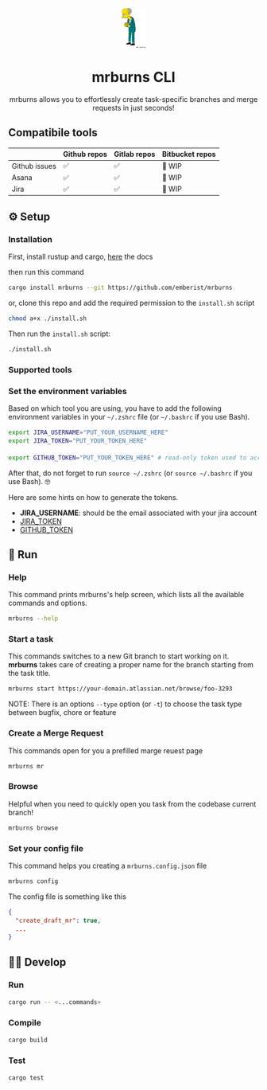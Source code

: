 <p align="center">
  <img
    alt="logo"
    src="./mrburns.png"
    width="10%"
  />
</p>

<h1 align="center">mrburns CLI</h1>

<div align="center">
mrburns allows you to effortlessly create task-specific branches and merge requests in just seconds!
</div>

## Compatibile tools

|               | Github repos | Gitlab repos | Bitbucket repos |
| ------------- | ------------ | ------------ | --------------- |
| Github issues | ✅           | ✅           | 🚧 WIP          |
| Asana         | ✅           | ✅           | 🚧 WIP          |
| Jira          | ✅           | ✅           | 🚧 WIP          |

## ⚙️ Setup

### Installation

First, install rustup and cargo, [here](https://www.rust-lang.org/tools/install) the docs

then run this command

```bash
cargo install mrburns --git https://github.com/emberist/mrburns
```

or, clone this repo and add the required permission to the `install.sh` script

```bash
chmod a+x ./install.sh
```

Then run the `install.sh` script:

```bash
./install.sh
```

### Supported tools

### Set the environment variables

Based on which tool you are using, you have to add the following environment variables in your `~/.zshrc` file (or `~/.bashrc` if you use Bash).

```bash
export JIRA_USERNAME="PUT_YOUR_USERNAME_HERE"
export JIRA_TOKEN="PUT_YOUR_TOKEN_HERE"

export GITHUB_TOKEN="PUT_YOUR_TOKEN_HERE" # read-only token used to access your github issues
```

After that, do not forget to run `source ~/.zshrc` (or `source ~/.bashrc` if you use Bash). 🤓

Here are some hints on how to generate the tokens.

- **JIRA_USERNAME**: should be the email associated with your jira account
- [JIRA_TOKEN](https://support.atlassian.com/atlassian-account/docs/manage-api-tokens-for-your-atlassian-account/)
- [GITHUB_TOKEN](https://docs.github.com/en/authentication/keeping-your-account-and-data-secure/managing-your-personal-access-tokens#creating-a-personal-access-token-classic)

## 🚀 Run

### Help

This command prints mrburns's help screen, which lists all the available commands and options.

```bash
mrburns --help
```

### Start a task

This commands switches to a new Git branch to start working on it. **mrburns** takes care of creating a proper name for the branch starting from the task title.

```bash
mrburns start https://your-domain.atlassian.net/browse/foo-3293
```

NOTE: There is an options `--type` option (or `-t`) to choose the task type between bugfix, chore or feature

### Create a Merge Request

This commands open for you a prefilled marge reuest page

```bash
mrburns mr
```

### Browse

Helpful when you need to quickly open you task from the codebase current branch!

```bash
mrburns browse
```

### Set your config file

This command helps you creating a `mrburns.config.json` file

```bash
mrburns config
```

The config file is something like this

```json
{
  "create_draft_mr": true,
  ...
}
```

## 🧑‍💻 Develop

### Run

```bash
cargo run -- <...commands>
```

### Compile

```bash
cargo build
```

### Test

```bash
cargo test
```
